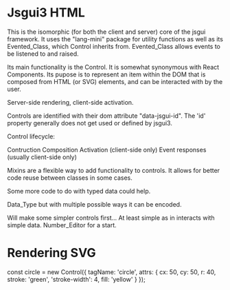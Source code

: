 # Jsgui3 HTML

This is the isomorphic \(for both the client and server\) core of the jsgui framework\. It uses the "lang\-mini" package for utility functions as well as its Evented\_Class\, which Control inherits from\. Evented\_Class allows events to be listened to and raised\.

Its main functionality is the Control. It is somewhat synonymous with React Components. Its pupose is to represent an item within the DOM that is composed from HTML (or SVG) elements, and can be interacted with by the user.

Server-side rendering, client-side activation.

Controls are identified with their dom attribute "data-jsgui-id". The 'id' property generally does not get used or defined by jsgui3.

Control lifecycle:

Contruction
Composition
Activation (client-side only)
Event responses (usually client-side only)

Mixins are a flexible way to add functionality to controls. It allows for better code reuse between classes in some cases.

Some more code to do with typed data could help.

Data_Type but with multiple possible ways it can be encoded.

Will make some simpler controls first...
    At least simple as in interacts with simple data.
    Number_Editor for a start.


# Rendering SVG

const circle = new Control({
tagName: 'circle',
attrs: {
    cx: 50,
    cy: 50,
    r: 40,
    stroke: 'green',
    'stroke-width': 4,
    fill: 'yellow'
}
});